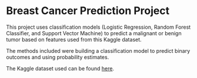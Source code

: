 # Breast Cancer Prediction Project
This project uses classification models (Logistic Regression, Random Forest Classifier, and Support Vector Machine) to predict a malignant or benign tumor based on features used from this Kaggle dataset.

The methods included were building a classification model to predict binary outcomes and using probability estimates.

The Kaggle dataset used can be found [here](https://www.kaggle.com/datasets/yasserh/breast-cancer-dataset). 
